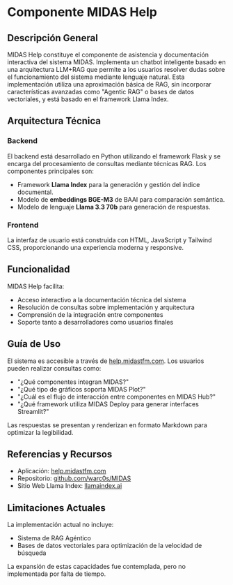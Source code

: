 # Componente MIDAS Help

## Descripción General
MIDAS Help constituye el componente de asistencia y documentación interactiva del sistema MIDAS. Implementa un chatbot inteligente basado en una arquitectura LLM+RAG que permite a los usuarios resolver dudas sobre el funcionamiento del sistema mediante lenguaje natural. Esta implementación utiliza una aproximación básica de RAG, sin incorporar características avanzadas como "Agentic RAG" o bases de datos vectoriales, y está basado en el framework Llama Index.

## Arquitectura Técnica

### Backend
El backend está desarrollado en Python utilizando el framework Flask y se encarga del procesamiento de consultas mediante técnicas RAG. Los componentes principales son:

- Framework **Llama Index** para la generación y gestión del índice documental.
- Modelo de **embeddings BGE-M3** de BAAI para comparación semántica.
- Modelo de lenguaje **Llama 3.3 70b** para generación de respuestas.

### Frontend
La interfaz de usuario está construida con HTML, JavaScript y Tailwind CSS, proporcionando una experiencia moderna y responsive.

## Funcionalidad
MIDAS Help facilita:

- Acceso interactivo a la documentación técnica del sistema
- Resolución de consultas sobre implementación y arquitectura
- Comprensión de la integración entre componentes
- Soporte tanto a desarrolladores como usuarios finales

## Guía de Uso
El sistema es accesible a través de [help.midastfm.com](https://help.midastfm.com). Los usuarios pueden realizar consultas como:

- "¿Qué componentes integran MIDAS?"
- "¿Qué tipo de gráficos soporta MIDAS Plot?"
- "¿Cuál es el flujo de interacción entre componentes en MIDAS Hub?"
- "¿Qué framework utiliza MIDAS Deploy para generar interfaces Streamlit?"

Las respuestas se presentan y renderizan en formato Markdown para optimizar la legibilidad.

## Referencias y Recursos

- Aplicación: [help.midastfm.com](https://help.midastfm.com)
- Repositorio: [github.com/warc0s/MIDAS](https://github.com/warc0s/MIDAS)
- Sitio Web Llama Index: [llamaindex.ai](https://www.llamaindex.ai)

## Limitaciones Actuales

La implementación actual no incluye:

- Sistema de RAG Agéntico
- Bases de datos vectoriales para optimización de la velocidad de búsqueda

La expansión de estas capacidades fue contemplada, pero no implementada por falta de tiempo.
